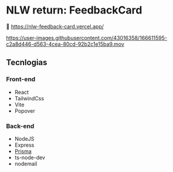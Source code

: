# NLW return: FeedbackCard

🔗 https://nlw-feedback-card.vercel.app/

https://user-images.githubusercontent.com/43016358/166611595-c2a8d446-d563-4cea-80cd-92b2c1e15ba9.mov

## Tecnlogias

### Front-end

- React
- TailwindCss
- Vite
- Popover

### Back-end

- NodeJS
- Express
- [Prisma](https://www.prisma.io/)
- ts-node-dev
- nodemail